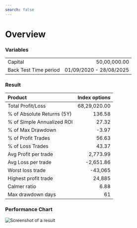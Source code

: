 ```yaml
---
search: false
---
```



# Overview

### Variables
<style>
  td:first-child {
    text-align: left;
  }
 
  td:last-child {
    text-align: right;
  }
</style>
 
<table>
    <tr>
    <td>Capital</td>
    <td>50,00,000.00</td>
    </tr>
    <tr>
    <td>Back Test Time period</td>
    <td>01/09/2020 - 28/08/2025</td>
    </tr>
</table>

### Result

|Product|Index options|
|:-|-:|
|Total Profit/Loss|68,29,020.00|
|% of Absolute Returns (5Y)|136.58|
|% of Simple Annualized ROI|27.32|
|% of Max Drawdown|-3.97|
|% of Profit Trades|56.63|
% of Loss Trades|43.37|
|Avg Profit per trade|2,773.99|
|Avg Loss per trade|-2,651.86|
|Worst loss trade|-43,065|
|Highest profit trade|24,885|
|Calmer ratio|6.88|
|Max drawdown days|61|

### Performance Chart

![Screenshot of a result](/Mirage.png)
